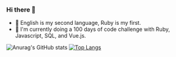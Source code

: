 ### Hi there 👋

- 💬 English is my second language, Ruby is my first. 
- 🌱 I'm currently doing a 100 days of code challenge with Ruby, Javascript, SQL, and Vue.js.


<!--
**erictaelee/erictaelee** is a ✨ _special_ ✨ repository because its `README.md` (this file) appears on your GitHub profile.

Here are some ideas to get you started:

- 🔭 I’m currently working on ...
- 🌱 I’m currently learning ...
- 👯 I’m looking to collaborate on ...
- 🤔 I’m looking for help with ...
- 💬 Ask me about ...
- 📫 How to reach me: ...
- 😄 Pronouns: ...
- ⚡ Fun fact: ...
-->

![Anurag's GitHub stats](https://github-readme-stats.vercel.app/api?username=erictaelee&theme=vue&show_icons=true)
[![Top Langs](https://github-readme-stats.vercel.app/api/top-langs/?username=erictaelee&theme=vue&layout=compact)](https://github.com/anuraghazra/github-readme-stats)
